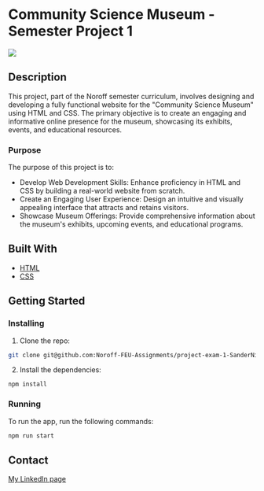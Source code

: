 # Community Science Museum - Semester Project 1

<img src="images/CMS-Website-Design.png">

## Description

This project, part of the Noroff semester curriculum, involves designing and developing a fully functional website for the "Community Science Museum" using HTML and CSS. The primary objective is to create an engaging and informative online presence for the museum, showcasing its exhibits, events, and educational resources.

### Purpose
The purpose of this project is to:

- Develop Web Development Skills: Enhance proficiency in HTML and CSS by building a real-world website from scratch.
- Create an Engaging User Experience: Design an intuitive and visually appealing interface that attracts and retains visitors.
- Showcase Museum Offerings: Provide comprehensive information about the museum's exhibits, upcoming events, and educational programs.

## Built With

- [HTML](https://html.com/)
- [CSS](https://web.dev/learn/css)

## Getting Started

### Installing

1. Clone the repo:

```bash
git clone git@github.com:Noroff-FEU-Assignments/project-exam-1-SanderNilsen.git
```

2. Install the dependencies:

```
npm install
```

### Running

To run the app, run the following commands:

```bash
npm run start
```

## Contact

[My LinkedIn page](https://www.linkedin.com/in/sandernilsen/)
